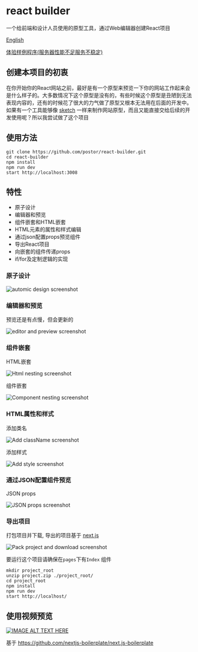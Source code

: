 # react builder

一个给前端和设计人员使用的原型工具，通过Web编辑器创建React项目

[English](./docs/README.md)

[体验样例程序(服务器性能不足服务不稳定)](http://139.162.98.16:3008/)

## 创建本项目的初衷

在你开始你的React网站之前，最好是有一个原型来预览一下你的网站工作起来会是什么样子的。大多数情况下这个原型是没有的，有些时候这个原型是丑陋到无法表现内容的，还有的时候花了很大的力气做了原型又根本无法用在后面的开发中。如果有一个工具能够像 [sketch](https://www.sketchapp.com/) 一样来制作网站原型，而且又能直接交给后续的开发使用呢？所以我尝试做了这个项目

## 使用方法

```
git clone https://github.com/postor/react-builder.git
cd react-builder
npm install
npm run dev
start http://localhost:3008
```

## 特性

- 原子设计
- 编辑器和预览
- 组件嵌套和HTML嵌套
- HTML元素的属性和样式编辑
- 通过json配置props预览组件
- 导出React项目
- 向嵌套的组件传递props
- if/for及定制逻辑的实现 


### 原子设计

![automic design screenshot](./docs/images/atomic-design.png)

### 编辑器和预览

预览还是有点慢，但会更新的

![editor and preview screenshot](./docs/images/editor-preview.png)

### 组件嵌套

HTML嵌套

![Html nesting screenshot](./docs/images/nesting1.png)

组件嵌套

![Component nesting screenshot](./docs/images/nesting2.png)

### HTML属性和样式

添加类名

![Add className screenshot](./docs/images/attribute.png)

添加样式

![Add style screenshot](./docs/images/style.png)

### 通过JSON配置组件预览

JSON props

![JSON props screenshot](./docs/images/json-props.png)

### 导出项目

打包项目并下载, 导出的项目基于 [next.js](https://github.com/zeit/next.js/)

![Pack project and download screenshot](./docs/images/project-download.png)

要运行这个项目请确保在`pages`下有`Index` 组件 

```
mkdir project_root
unzip project.zip ./project_root/
cd project_root
npm install
npm run dev
start http://localhost/
```

## 使用视频预览

[![IMAGE ALT TEXT HERE](https://img.youtube.com/vi/_JzSke7zQ7c/0.jpg)](https://www.youtube.com/watch?v=_JzSke7zQ7c)

基于 https://github.com/nextjs-boilerplate/next.js-boilerplate

